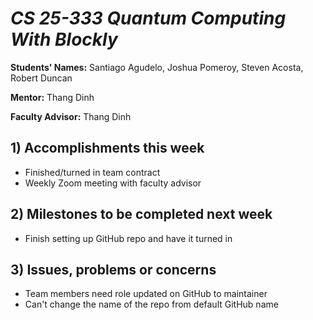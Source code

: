 # *CS 25-333 Quantum Computing With Blockly*

**Students' Names:**
 Santiago Agudelo, Joshua Pomeroy, Steven Acosta, Robert Duncan


**Mentor:**
Thang Dinh

**Faculty Advisor:**
Thang Dinh

## 1) Accomplishments this week ##
   - Finished/turned in team contract
   - Weekly Zoom meeting with faculty advisor


## 2) Milestones to be completed next week ##
   - Finish setting up GitHub repo and have it turned in

## 3) Issues, problems or concerns ##
   - Team members need role updated on GitHub to maintainer
   - Can't change the name of the repo from default GitHub name
   
   


